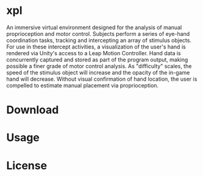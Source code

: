 # xpl
An immersive virtual environment designed for the analysis of manual proprioception and motor control. Subjects perform a series of eye-hand coordination tasks, tracking and intercepting an array of stimulus objects. For use in these intercept activities, a visualization of the user's hand is rendered via Unity's access to a Leap Motion Controller. Hand data is concurrently captured and stored as part of the program output, making possible a finer grade of motor control analysis. As "difficulty" scales, the speed of the stimulus object will increase and the opacity of the in-game hand will decrease. Without visual confirmation of hand location, the user is compelled to estimate manual placement via proprioception.
# Download
# Usage
# License
